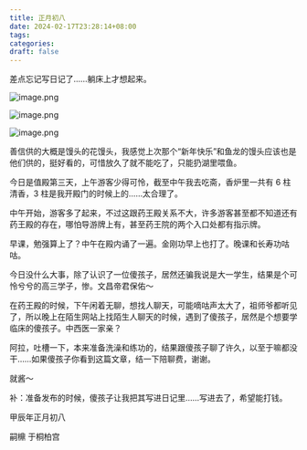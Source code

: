 ```yaml
---
title: 正月初八
date: 2024-02-17T23:28:14+08:00
tags: 
categories: 
draft: false
---
```

差点忘记写日记了……躺床上才想起来。

![image.png](https://cdn.jsdelivr.net/gh/luo029/blogimage@main/24%200217%20231048.png)

![image.png](https://cdn.jsdelivr.net/gh/luo029/blogimage@main/24%200217%20231127.png)

![image.png](https://cdn.jsdelivr.net/gh/luo029/blogimage@main/24%200217%20231139.png)

善信供的大概是馒头的花馒头，我感觉上次那个“新年快乐”和鱼龙的馒头应该也是他们供的，挺好看的，可惜放久了就不能吃了，只能扔湖里喂鱼。

今日是值殿第三天，上午游客少得可怜，截至中午我去吃斋，香炉里一共有 6 柱清香，3 柱是我开殿门的时候上的……太合理了。

中午开始，游客多了起来，不过这跟药王殿关系不大，许多游客甚至都不知道还有药王殿的存在，哪怕导游牌上有，甚至药王院的两个入口处都有指示牌。

早课，勉强算上了？中午在殿内诵了一遍。金刚功早上也打了。晚课和长寿功咕咕。

今日没什么大事，除了认识了一位傻孩子，居然还骗我说是大一学生，结果是个可怜兮兮的高三学子，惨。文昌帝君保佑～

在药王殿的时候，下午闲着无聊，想找人聊天，可能嘀咕声太大了，祖师爷都听见了，所以晚上在陌生网站上找陌生人聊天的时候，遇到了傻孩子，居然是个想要学临床的傻孩子。中西医一家亲？

阿拉，吐槽一下，本来准备洗澡和练功的，结果跟傻孩子聊了许久，以至于嘛都没干……如果傻孩子你看到这篇文章，结一下陪聊费，谢谢。

就酱～

补：准备发布的时候，傻孩子让我把其写进日记里……写进去了，希望能打钱。

甲辰年正月初八

嗣檙 于桐柏宫